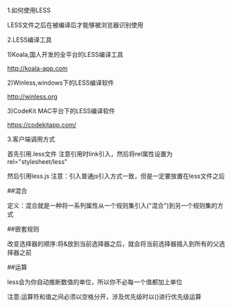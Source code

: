 1.如何使用LESS

LESS文件之后在被编译后才能够被浏览器识别使用

2.LESS编译工具

1)Koala,国人开发的全平台的LESS编译工具

http://koala-app.com

2)Winless,windows下的LESS编译软件 

http://winless.org

3)CodeKit MAC平台下的LESS编译软件 

https://codekitapp.com/

3.客户端调用方式

首先引用.less文件  注意引用时link引入，然后将rel属性设置为rel="stylesheet/less"

然后引用less.js 注意：引入普通js引入方式一致，但是一定要放置在less文件之后

##混合

定义：混合就是一种将一系列属性从一个规则集引入("混合")到另一个规则集的方式

##嵌套规则

改变选择器的顺序:将&放到当前选择器之后，就会将当前选择器插入到所有的父选择器之前

##运算

less会为你自动推断数值的单位，所以你不必每一个值都加上单位

注意:运算符和值之间必须以空格分开，涉及优先级时以()进行优先级运算


